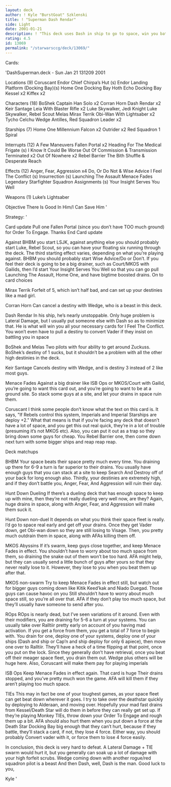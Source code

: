```yaml
---
layout: deck
author: ! Kyle "BurstGoat" Szklenski
title: ! "Superman Dash Rendar"
side: Light
date: 2001-01-21
description: ! "This deck uses Dash in ship to go to space, win you battles, and kill everything in site."
rating: 4.5
id: 13069
permalink: "/starwarsccg/deck/13069/"
---
```

Cards: 

'DashSuperman.deck - Sun Jan 21 131209 2001


Locations (9)
Coruscant
Endor Chief Chirpa’s Hut (s)
Endor Landing Platform (Docking Bay)(s)
Home One Docking Bay
Hoth Echo Docking Bay
Kessel	x2
Kiffex	x2

Characters (18)
BoShek
Captain Han Solo  x2
Corran Horn
Dash Rendar  x2
Keir Santage
Leia With Blaster Rifle  x2
Luke Skywalker, Jedi Knight
Luke Skywalker, Rebel Scout
Melas
Mirax Terrik
Obi-Wan With Lightsaber  x2
Tycho Celchu
Wedge Antilles, Red Squadron Leader  x2

Starships (7)
Home One
Millennium Falcon  x2
Outrider  x2
Red Squadron 1
Spiral

Interrupts (12)
A Few Maneuvers
Fallen Portal  x2
Heading For The Medical Frigate (s)
I Know
It Could Be Worse
Out Of Commission & Transmission Terminated  x2
Out Of Nowhere	x2
Rebel Barrier
The Bith Shuffle & Desperate Reach

Effects (12)
Anger, Fear, Aggression  x4
Do, Or Do Not & Wise Advice
I Feel The Conflict (s)
Insurrection (s)
Launching The Assault
Menace Fades
Legendary Starfighter
Squadron Assignments (s)
Your Insight Serves You Well

Weapons (1)
Luke’s Lightsaber

Objective
There Is Good In Him/I Can Save Him
'

Strategy: '

Card update Pull one Fallen Portal (since you don’t have TOO much ground) for Order To Engage. Thanks
End Card update

Against BHBM you start LSJK, against anything else you should probably start Luke, Rebel Scout, so you can have your floating six running through the deck. The third starting effect varies, depending on what you’re playing against. BHBM you should probably start Wise Advice/Do or Don’t. If you feel their deck is going to be a big drainer, such as Court/MKOS with Gailids, then I’d start Your Insight Serves You Well so that you can go pull Launching The Assault, Home One, and have bigtime boosted drains. On to card choices

Mirax Terrik Forfeit of 5, which isn’t half bad, and can set up your destinies like a mad girl.

Corran Horn Can cancel a destiny with Wedge, who is a beast in this deck.

Dash Rendar In his ship, he’s nearly unstoppable. Only huge problem is Lateral Damage, but I usually put someone else with Dash so as to minimize that. He is what will win you all your necessary cards for I Feel The Conflict. You won’t even have to pull a destiny to convert Vader if they insist on battling you in space

BoShek and Melas Two pilots with four ability to get around Zuckuss. BoShek’s destiny of 1 sucks, but it shouldn’t be a problem with all the other high destinies in the deck.

Keir Santage Cancels destiny with Wedge, and is destiny 3 instead of 2 like most guys.

Menace Fades Against a big drainer like ISB Ops or MKOS/Court with Gailid, you’re going to want this card out, and you’re going to want to be at a ground site. So stack some guys at a site, and let your drains in space ruin them.

Coruscant I think some people don’t know what the text on this card is. It says, "If Rebels control this system, Imperials and Imperial Starships are deploy +2." What that means is that if you’re facing any deck that doesn’t have a lot of space, and you get this out real quick, they’re in a lot of trouble (presuming it’s not MKOS etc). Also, you can put it out as a trap so they bring down some guys for cheap. You Rebel Barrier one, then come down next turn with some bigger ships and reap reap reap.

Deck matchups

BHBM Your space beats their space pretty much every time. You draining up there for 6-9 a turn is far superior to their drains. You usually have enough guys that you can stack at a site to keep Search And Destroy off of your back for long enough also. Thirdly, your destinies are extremely high, and if they don’t battle you, Anger, Fear, And Aggression will ruin their day.

Hunt Down Dueling If there’s a dueling deck that has enough space to keep up with mine, then they’re not really dueling very well now, are they? Again, huge drains in space, along with Anger, Fear, and Aggression will make them suck it.

Hunt Down non-duel It depends on what you think their space fleet is really. I’d go to space real early and get off your drains. Once they get Vader down, get Obi-wan down so they are still losing to Visage. Then, you pretty much outdrain them in space, along with AFAs killing them off.

MKOS Abyssins If it’s swarm, keep guys close together, and keep Menace Fades in effect. You shouldn’t have to worry about too much space from them, so draining the snake out of them won’t be too hard. AFA might help, but they can usually send a little bunch of guys after yours so that they never really lose to it. However, they lose to you when you beat them up after that.

MKOS non-swarm Try to keep Menace Fades in effect still, but watch out for bigger guys coming down like Kitik Keed’kak and Niado Duegad. Those guys can cause havoc on you Still shouldn’t have to worry about much space still, so you’re all over that. AFA if they don’t play too much space, but they’ll usually have someone to send after you.

ROps ROps is nearly dead, but I’ve seen variations of it around. Even with their modifiers, you are draining for 5-6 a turn at your systems. You can usually take over Ralltiir pretty early on account of you having mad activation. If you get a force from them, you get a total of 7 force to begin with. You drain for one, deploy one of your systems, deploy one of your ships (Dash and ship or Cap’n and ship deploy for only 6 apiece), then move one over to Ralltiir. They’ll have a heck of a time flipping at that point, once you put on the lock. Since they generally don’t have retrieval, once you beat off their meager space fleet, you drain them out. Wedge plus others will be huge here. Also, Coruscant will make them pay for playing imperials

ISB Ops Keep Menace Fades in effect again. That card is huge Their drains stopped, and you’ve pretty much won the game. AFA will kill them if they aren’t playing too much space.

TIEs This may in fact be one of your toughest games, as your space fleet can get beat down wherever it goes. I try to take over the deathstar quickly by deploying to Alderaan, and moving over. Hopefully your mad fast drains from Kessel/Death Star will do them in before they can really get set up. If they’re playing Monkey TIEs, throw down your Order To Engage and rough them up a bit. AFA should also hurt them when you put down a force at the Death Star Docking Bay big enough that they can’t hurt, because if they battle, they’ll stack a card, if not, they lose 4 force. Either way, you should probably Convert vader with it, or force them to lose 4 force easily.

In conclusion, this deck is very hard to defeat. A Lateral Damage + TIE swarm would hurt it, but you generally can soak up a lot of damage with your high forfeit scrubs. Wedge coming down with another rogue/red squadron pilot is a beast And then Dash, well, Dash is the man. Good luck to you,

Kyle '
